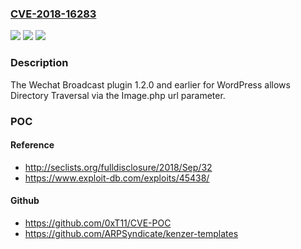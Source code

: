 ### [CVE-2018-16283](https://cve.mitre.org/cgi-bin/cvename.cgi?name=CVE-2018-16283)
![](https://img.shields.io/static/v1?label=Product&message=n%2Fa&color=blue)
![](https://img.shields.io/static/v1?label=Version&message=n%2Fa&color=blue)
![](https://img.shields.io/static/v1?label=Vulnerability&message=n%2Fa&color=brighgreen)

### Description

The Wechat Broadcast plugin 1.2.0 and earlier for WordPress allows Directory Traversal via the Image.php url parameter.

### POC

#### Reference
- http://seclists.org/fulldisclosure/2018/Sep/32
- https://www.exploit-db.com/exploits/45438/

#### Github
- https://github.com/0xT11/CVE-POC
- https://github.com/ARPSyndicate/kenzer-templates

